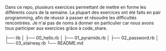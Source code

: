 Dans ce repo, plusieurs exercices permettant de mettre en forme les différents cours de la semaine. La plupart des exercices ont été faits en pair programming, afin de réussir à passer et résoudre les difficultés rencontrées. Je n'ai pas de noms à donner en particulier car nous avons tous participer aux exercices grâce à code_share.


├── lib
│   ├── 00_hello.rb
│   ├── 01_pyramids.rb
│   ├── 02_password.rb
│   └── 03_stairway.rb
└── README.md
